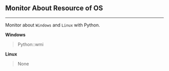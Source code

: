 ## Monitor About Resource of OS
------
Monitor about `Windows` and `Linux` with Python.

**Windows**
> Python::wmi

**Linux**
> None
